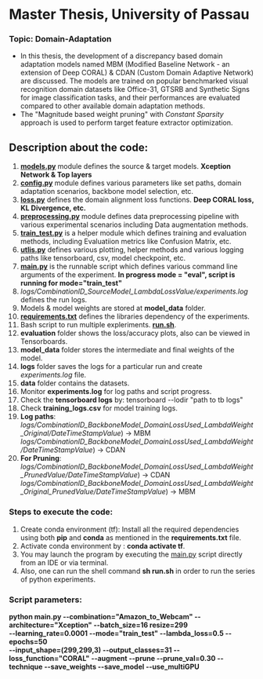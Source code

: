 


# Master Thesis, University of Passau
### Topic: Domain-Adaptation
- In this thesis, the development of a discrepancy based domain adaptation models named MBM (Modified Baseline Network - an extension of Deep CORAL) & CDAN (Custom Domain Adaptive Network) are discussed. The models are trained on popular benchmarked visual recognition domain datasets like Office-31, GTSRB and Synthetic Signs for image classification tasks, and their performances are evaluated compared to other available domain adaptation methods.
-  The "Magnitude based weight pruning" with *Constant Sparsity* approach is used to perform target feature extractor optimization.

## Description about the code: 
1.  **[models.py](https://github.com/Rajatsharma07/Master-Thesis/blob/main/code/main/modules/models.py)** module defines the source & target models. **Xception Network & Top layers**
2.  **[config.py](https://github.com/Rajatsharma07/Master-Thesis/blob/main/code/main/modules/config.py)** module defines various parameters like set paths, domain adaptation scenarios, backbone model selection, etc. 
3.  **[loss.py](https://github.com/Rajatsharma07/Master-Thesis/blob/main/code/main/modules/loss.py)** defines the domain alignment loss functions. **Deep CORAL loss, KL Divergence, etc.**
4.  **[preprocessing.py](https://github.com/Rajatsharma07/Master-Thesis/blob/main/code/main/modules/preprocessing.py)** module defines data preprocessing pipeline with various experimental scenarios including Data augmentation methods. 
5. **[train_test.py](https://github.com/Rajatsharma07/Master-Thesis/blob/main/code/main/modules/train_test.py)** is a helper module which defines training and evaluation methods, including Evaluatiion metrics like Confusion Matrix, etc.
6. **[utlis.py](https://github.com/Rajatsharma07/Master-Thesis/blob/main/code/main/modules/utils.py)** defines various plotting, helper methods and various logging paths like tensorboard, csv, model checkpoint, etc.
7. **[main.py](https://github.com/Rajatsharma07/Master-Thesis/blob/main/code/main/main.py)** is the runnable script which defines various command line arguments of the experiment. **In progress mode = "eval", script is running for mode="train_test"**
8. *logs/CombinationID_SourceModel_LambdaLossValue/experiments.log* defines the run logs.
9. Models & model weights are stored at **model_data** folder.
10. **[requirements.txt](https://github.com/Rajatsharma07/Master-Thesis/blob/main/code/requirements.txt)** defines the libraries dependency of the experiments. 
11. Bash script  to run multiple expleriments. **[run.sh](https://github.com/Rajatsharma07/Master-Thesis/blob/main/code/run.sh)**.
12. **evaluation** folder shows the loss/accuracy plots, also can be viewed in Tensorboards.
13.  **model_data** folder stores the intermediate and final weights of the model.
14. **logs** folder saves the logs for a particular run and create *experiments.log* file.
15. **data** folder contains the datasets.
16. Monitor **experiments.log** for log paths and script progress.
17. Check the **tensorboard logs** by: tensorboard --lodir "path to  tb logs"
18. Check **training_logs.csv** for model training logs. 
19.  **Log paths**: *logs/CombinationID_BackboneModel_DomainLossUsed_LambdaWeight_Original/DateTimeStampValue*) -> MBM
*logs/CombinationID_BackboneModel_DomainLossUsed_LambdaWeight/DateTimeStampValue*) -> CDAN
20.  **For Pruning**: 
*logs/CombinationID_BackboneModel_DomainLossUsed_LambdaWeight_PrunedValue/DateTimeStampValue*) -> CDAN
*logs/CombinationID_BackboneModel_DomainLossUsed_LambdaWeight_Original_PrunedValue/DateTimeStampValue*) -> MBM


### Steps to execute the code: 
 1. Create conda environment (tf): Install all the required dependencies using both **pip** and **conda** as mentioned in the **requirements.txt** file.
 2. Activate conda environment by : **conda activate tf**.
 3. You may launch the program by executing the [main.py](https://github.com/Rajatsharma07/Master-Thesis/blob/main/code/main/main.py) script directly from an IDE or via terminal.
 4. Also, one can run the shell command **sh run.sh** in order to run the series of python experiments.

### Script parameters: 
**python main.py 
--combination="Amazon_to_Webcam"  --architecture="Xception"  --batch_size=16    resize=299  
--learning_rate=0.0001  --mode="train_test"  --lambda_loss=0.5  --epochs=50  
--input_shape=(299,299,3)  --output_classes=31  --loss_function="CORAL"  --augment  --prune
--prune_val=0.30  --technique  --save_weights  --save_model  --use_multiGPU**
